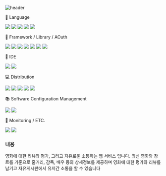 ![header](https://capsule-render.vercel.app/api?type=waving&color=auto&height=300&section=header&text=개인%20프로젝트&fontSize=90)

:pushpin: Language

<div>
<img src="https://img.shields.io/badge/HTML5-E34F26?style=flat&logo=HTML5&logoColor=white" />
<img src="https://img.shields.io/badge/CSS3-1572B6?style=flat&logo=CSS3&logoColor=white" />
<img src="https://img.shields.io/badge/Javascript-F7DF1E?style=flat&logo=javascript&logoColor=white" />    
<img src="https://img.shields.io/badge/Linux-FCC624?style=flat&logo=Linux&logoColor=white" />
<img src="https://img.shields.io/badge/Java-007396?style=flat&logo=Java&logoColor=white" />
</div>

:paperclip: Framework / Library / AOuth

<div>
<img src="https://img.shields.io/badge/Springboot-6DB33F?style=flat&logo=Springboot&logoColor=white" />
<img src="https://img.shields.io/badge/Springsecurity-6DB33F?style=flat&logo=Springsecurity&logoColor=white" />
<img src="https://img.shields.io/badge/Bootstrap-7952B3?style=flat&logo=bootstrap&logoColor=white" />       
<img src="https://img.shields.io/badge/Jquery-0769AD?style=flat&logo=Jquery&logoColor=white" />
<img src="https://img.shields.io/badge/KakaoTalk-FFCD00?style=flat&logo=KakaoTalk&logoColor=white" />
<img src="https://img.shields.io/badge/Naver-03C75A?style=flat&logo=Naver&logoColor=white" />
<img src="https://img.shields.io/badge/Google-4285F4?style=flat&logo=Google&logoColor=white" />
</div>

:hammer: IDE

<div>
<img src="https://img.shields.io/badge/Visualstudiocode-007ACC?style=flat&logo=Visualstudiocode&logoColor=white" />  
<img src="https://img.shields.io/badge/Eclipseide-2C2255?style=flat&logo=Eclipseide&logoColor=white" />
</div>

:computer: Distribution

<div>
<img src="https://img.shields.io/badge/Amazonrds-527FFF?style=flat&logo=Amazonrds&logoColor=white" />
<img src="https://img.shields.io/badge/Amazonaws-232F3E?style=flat&logo=Amazonaws&logoColor=white" />
<img src="https://img.shields.io/badge/Amazonec2-FF9900?style=flat&logo=Amazonec2&logoColor=white" />
<img src="https://img.shields.io/badge/Ubuntu-E95420?style=flat&logo=Ubuntu&logoColor=white" />
<img src="https://img.shields.io/badge/Mysql-4479A1?style=flat&logo=Mysql&logoColor=white" />
</div>

:books: Software Configuration Management

<div>
<img src="https://img.shields.io/badge/Git-F05032?style=flat&logo=Git&logoColor=white" />
<img src="https://img.shields.io/badge/Github-181717?style=flat&logo=Github&logoColor=white" />
</div>

:wrench: Monitoring / ETC.

<div>
<img src="https://img.shields.io/badge/Postman-FF6C37?style=flat&logo=Postman&logoColor=white" />
<img src="https://img.shields.io/badge/Sentry-362D59?style=flat&logo=Sentry&logoColor=white" />
</div>

### 내용

영화에 대한 리뷰와 평가,
그리고 자유로운 소통하는 웹 서비스 입니다.
최신 영화와 장르를 기준으로 줄거리, 감독, 배우 등의 상세정보를 제공하며
영화에 대한 평가와 리뷰를 남기고 자유게시판에서 유저간 소통을 할 수 있습니다
